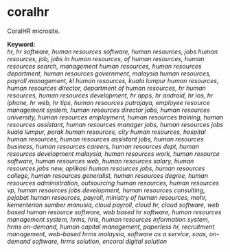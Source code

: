 coralhr
=======

CoralHR microsite.

<strong>Keyword:</strong><br>
<em>
hr, hr software, human resources software, human resources, jobs human resources, job, jobs in human resources,	of human resources,	human resources search, management human resources, human resources department, human resources government, malaysia human resources, payroll management, kl human resources, kuala lumpur human resources, human resources director, department of human resources, hr human resources, human resources development, hr apps, hr android, hr ios, hr iphone, hr web, hr tips, human resources putrajaya, employee resource management system, human resources director jobs, human resources university, human resources employment, human resources training, human resources assistant, human resources manager jobs, human resources jobs kuala lumpur, perak human resources, city human resources,	hospital human resources, human resources assistant jobs, human resources business, human resources careers, human resources dept, human resources development malaysia, human resources work, human resource software, human resources web, human resources salary, human resources jobs new, aplikasi human resources jobs, human resources college, human resources generalist, human resources degree, human resources administration, outsourcing human resources, human resources vp, human resources jobs development, human resources consulting, pejabat human resources, payroll, ministry of human resources, mohr, kementerian sumber manusia, cloud payroll, cloud hr, cloud software, web based human resource software, web based hr software, human resources management system, hrms, hris, human resources information system, hrms on-demand, human capital management, paperless hr, recruitment management, web-based hrms malaysia, software as a service, saas, on-demand software, hrms solution, encoral digital solution
</em>

